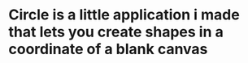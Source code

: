 # Circle is a little application i made that lets you create shapes in a coordinate of a blank canvas
